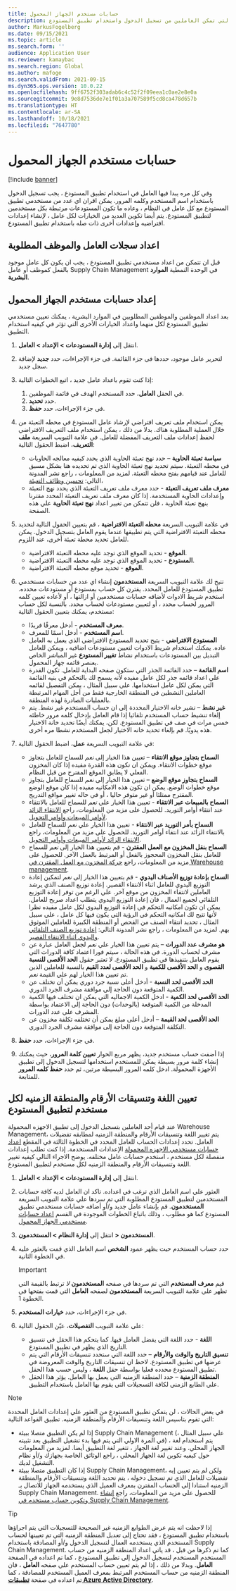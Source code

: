 ```yaml
---
title: حسابات مستخدم الجهاز المحمول
description: يوضح هذا الموضوع كيفيه اعداد وأداره حسابات المستخدمين التي تمكن العاملين من تسجيل الدخول واستخدام تطبيق المستودع.
author: MarkusFogelberg
ms.date: 09/15/2021
ms.topic: article
ms.search.form: ''
audience: Application User
ms.reviewer: kamaybac
ms.search.region: Global
ms.author: mafoge
ms.search.validFrom: 2021-09-15
ms.dyn365.ops.version: 10.0.22
ms.openlocfilehash: 9ff6752f303adab6c4c52f2f09eea1c0ae2e8e0a
ms.sourcegitcommit: 9e8d7536de7e1f01a3a707589f5cd8ca478d657b
ms.translationtype: HT
ms.contentlocale: ar-SA
ms.lasthandoff: 10/18/2021
ms.locfileid: "7647780"
---
```

# <a name="mobile-device-user-accounts"></a>حسابات مستخدم الجهاز المحمول

[!include [banner](../includes/banner.md)]

وفي كل مره يبدا فيها العامل في استخدام تطبيق المستودع ، يجب تسجيل الدخول باستخدام اسم المستخدم وكلمه المرور. يمكن اقران اي عدد من مستخدمي تطبيق المستودع مع كل عامل في النظام ، وعاده ما تكون المستودعات مرتبطة بكل مستخدمين لتطبيق المستودع. يتم أيضا تكوين العديد من الخيارات لكل عامل ، لإنشاء إعدادات افتراضيه وإعدادات أخرى ذات صله باستخدام تطبيق المستودع.

## <a name="set-up-the-required-worker-and-employee-records"></a>اعداد سجلات العامل والموظف المطلوبة

قبل ان تتمكن من اعداد مستخدمي تطبيق المستودع ، يجب ان يكون كل عامل موجود بالفعل كموظف أو عامل Supply Chain Management في الوحدة النمطية **الموارد البشرية**.

## <a name="set-up-mobile-device-user-accounts"></a><a name="set-wma-users"></a>إعداد حسابات مستخدم الجهاز المحمول

بعد اعداد الموظفين والموظفين المطلوبين في الموارد البشرية ، يمكنك تعيين مستخدمي تطبيق المستودع لكل منهما واعداد الخيارات الأخرى التي تؤثر في كيفيه استخدام التطبيق.

1. انتقل إلى **إدارة المستودعات \> الإعداد \> العامل**.
1. لتحرير عامل موجود، حددها في جزء القائمة. في جزء الإجراءات، حدد **جديد** لإضافة سجل جديد.
1. إذا كنت تقوم باعداد عامل جديد ، اتبع الخطوات التالية:

    1. في الحقل **العامل**، حدد المستخدم الهدف في قائمة الموظفين.
    1. حدد **تحديد**.
    1. في جزء الإجراءات، حدد **حفظ**.

1. يمكن استخدام ملف تعريف افتراضي لإرشاد عامل المستودع في محطه التعبئة من خلال العملية المطلوبة هناك. بدلا من ذلك ، يمكن استخدام ملف التعريف الافتراضي لحفظ إعدادات ملف التعريف المفضلة للعامل. في علامة التبويب السريعة **ملف التعريف**، اضبط الحقول التالية:

    - **سياسة تعبئة الحاوية** – حدد نهج تعبئة الحاوية الذي يحدد كيفيه معالجه الحاويات في محطه التعبئة. سيتم تحديد نهج تعبئة الحاوية الذي تم تحديده هنا بشكل مسبق للعامل عند قيامهم بفتح محطه التعبئة. لمزيد من المعلومات ، راجع نشر المدونة التالي: [تحسين وظائف التعبئة](https://cloudblogs.microsoft.com/dynamics365/no-audience/2016/12/01/improved-packing-functionality-dynamics-365-for-operations-1611)،
    - **معرف ملف تعريف التعبئة** - حدد معرف ملف تعريف التعبئة الذي يحدد نهج التعبئة وإعدادات الحاوية المستخدمة. إذا كان معرف ملف تعريف التعبئة المحدد مقترنا بنهج تعبئة الحاوية ، فلن تتمكن من تغيير اعداد **نهج تعبئة الحاوية** علي هذه الصفحة.

1. في علامة التبويب السريعة **محطه التعبئة الافتراضية** ، قم بتعيين الحقول التالية لتحديد محطه التعبئة الافتراضية التي يتم تطبيقها عندما يقوم العامل بتسجيل الدخول. يمكن للعامل تحديد محطة تعبئة أخرى، عند اللزوم.

    - **الموقع** - تحديد الموقع الذي توجد عليه محطه التعبئة الافتراضية.
    - **المستودع** - تحديد الموقع الذي توجد عليه محطه التعبئة الافتراضية.
    - **الموقع** - تحديد موقع محطه التعبئة الافتراضية.

1. تتيح لك علامة التبويب السريعة **المستخدمون** إنشاء اي عدد من حسابات مستخدمي تطبيق المستودع للعامل المحدد. يقترن كل حساب بمستودع أو مستودعات محدده. استخدم شريط الادوات لأضافه حسابات مستخدمين أو ازالتها ، أو لأعاده تعيين كلمه المرور لحساب محدد ، أو لتعيين مستودعات لحساب محدد. بالنسبة لكل حساب مستخدم، يمكنك بتعيين الحقول التالية:

    - **معرف المستخدم** - أدخل معرفًا فريدًا.
    - **اسم المستخدم** - أدخل اسمًا للمعرف.
    - **المستودع الافتراضي** - يتيح تحديد المستودع الافتراضي الذي يعمل به العامل عاده. يمكنك استخدام شريط الادوات لتعيين مستودعات اضافيه ، ويمكن للعامل التبديل بين المستودعات باستخدام نشاط **تغيير المستودع** غير المباشر الخاص بعنصر قائمه جهاز المحمول.
    - **اسم القائمة** – حدد القائمة الجذر التي ستكون صفحه البداية للعامل. تكون القدرة علي اعداد قائمه جذر لكل عامل مفيده لأنه يسمح لك بالتحكم في بنيه القائمة التي يمكن لكل عامل استخدامها. علي سبيل المثال ، يمكن التفصيل لقائمه العاملين النشطين في المنطقة الخارجية فقط من أجل المهام المرتبطة بالعمليات الصادرة لهذه المنطقة.
    - **غير نشط** – تشير خانه الاختيار المحددة إلى ان حساب المستخدم غير نشط. يتم إلغاء تنشيط حساب المستخدم تلقائيا إذا قام العامل بإدخال كلمه مرور خاطئه خمس مرات في صف في تطبيق المستودع. لكن، يمكنك أيضًا تحديد خانة الاختيار هذه يدويًا. قم بإلغاء تحديد خانه الاختيار لجعل المستخدم نشطا مره أخرى.

1. في علامة التبويب السريعة **عمل**، اضبط الحقول التالية:

    - **السماح بتجاوز موقع الانتقاء** – تعيين هذا الخيار إلى *نعم* للسماح للعامل بتجاوز موقع خطوات الانتقاء. ويمكن ان تكون هذه القدرة مفيده إذا كان المخزون الفعلي لا يطابق الموقع المقترح من قبل النظام.
    - **السماح بتجاوز موقع الوضع** – تعيين هذا الخيار إلى *نعم* للسماح للعامل بتجاوز موقع خطوات الوضع. يمكن ان تكون هذه الامكانيه مفيده إذا كان موقع الوضع المقترح ممتلئا أو غير متوفر حاليا ، أو في حاله تغيير مواقع التدريج.
    - **السماح بالمبيعات عبر الانتقاء** - تعيين هذا الخيار علي *نعم* للسماح للعامل بالانتقاء عند انتقاء أوامر التوريد. للحصول على مزيد من المعلومات، راجع [الانتقاء الزائد لأوامر المبيعات وأوامر التحويل](over-picking-for-sales-and-transfer-orders.md).
    - **السماح بأمر التوريد عبر الانتقاء** - تعيين هذا الخيار علي *نعم* للسماح للعامل بالانتقاء الزائد عند انتقاء أوامر التوريد. للحصول على مزيد من المعلومات، راجع [الانتقاء الزائد لأوامر المبيعات وأوامر التحويل](over-picking-for-sales-and-transfer-orders.md).
    - **السماح بنقل المخزون مع العمل المقترن** - قم بتعيين هذا الخيار إلى *نعم* للسماح للعامل بنقل المخزون المحجوز بالفعل أو المرتبط بالعمل الآخر. للحصول على مزيد من المعلومات، راجع [حركة المخزون مع العمل المقترن في Warehouse management](move-inventory-associated-work.md).
    - **السماح بإعادة توزيع الأصناف اليدوي** - قم بتعيين هذا الخيار إلى *نعم* لتمكين إعادة التوزيع اليدوي للعامل اثناء الانتقاء القصير. إعادة توزيع الصنف الذي يرشد العاملين لانتقاء المخزون من موقع آخر. علي الرغم من توفر إعادة التوزيع التلقائي لجميع العمال ، فان إعادة التوزيع اليدوي يتطلب اعداد صريح للعامل. يمكن ان تكون امكانيه التحكم في إعادة التوزيع اليدوي لكل عامل مفيده نظرا لأنها تتيح لك امكانيه التحكم في الرؤية التي يكون فيها كل عامل ، علي سبيل المثال ، تحديد انتقاء الصنف من الفحص أو المنطقة الكبيرة للعاملين الموثوق بهم. لمزيد من المعلومات ، راجع نشر المدونة التالي: [إعادة توزيع الصنف التلقائي واليدوي اثناء الانتقاء القصير](https://cloudblogs.microsoft.com/dynamics365/no-audience/2016/11/07/automatic-and-manual-item-reallocation-during-the-short-picking-dynamics-365-for-operations-1611/).
    - **هو مشرف عدد الدورات** – يتم تعيين هذا الخيار علي *نعم* لجعل العامل عبارة عن مشرف لحساب الدورة. في هذه الحالة ، سيتم فورا اعتماد كافة الدورات التي يقوم العامل بتنفيذها في تطبيق المستودع. لا تعتبر حقول **الحد الأقصى للنسبة القصوى** و **الحد الأقصى للكمية** و **الحد الأقصى لعدد القيم** بالنسبة للعاملين الذين تم تعيين هذا الخيار لهم علي القيمة *نعم*.
    - **الحد الأقصى لحد النسبة** - أدخل أعلى نسبة جرد دوري يمكن أن تختلف عن الكمية المتوقعة دون الحاجة إلى موافقة مشرف الجرد الدوري.
    - **الحد الأقصى لحد الكمية** - ادخل الكمية الاجماليه التي يمكن ان تختلف فيها الكمية المدخلة من الكمية المتوقعة (بالوحدات) دون الحاجة إلى الاعتماد بواسطة المشرف علي عدد الدورات.
    - **الحد الأقصى لحد القيمة** – أدخل أعلى مبلغ يمكن أن تختلفه تكلفة مخزون عن التكلفة المتوقعة دون الحاجة إلى موافقة مشرف الجرد الدوري.

1. في جزء الإجراءات، حدد **حفظ**.
1. إذا أضفت حساب مستخدم جديد، يظهر مربع الحوار **تعيين كلمة المرور**، حيث يمكنك إنشاء كلمة مرور بسيطة يمكن للمستخدم استخدامها لتسجيل الدخول إلى تطبيق الأجهزة المحمولة. ادخل كلمه المرور البسيطة مرتين، ثم حدد **حفظ كلمه المرور** للمتابعة.

## <a name="set-the-language-number-formats-and-time-zone-for-each-warehouse-app-user"></a>تعيين اللغة وتنسيقات الأرقام والمنطقة الزمنيه لكل مستخدم لتطبيق المستودع

عند قيام أحد العاملين بتسجيل الدخول إلى تطبيق الاجهزه المحمولة Warehouse Management، يتم تغيير اللغة وتنسيقات الأرقام والمنطقة الزمنيه لمطابقه تفضيلات العامل. تحدد إعدادات الحساب للعامل المحدد في الخطوة الثالثة في المقطع [اعداد حسابات مستخدمي الاجهزه المحمولة](#set-wma-users) الإعدادات المستخدمة. إذا كنت تطلب إعدادات منفصلة لكل مستخدم ، استخدم حسابات عامل مختلفه. يوضح الاجراء التالي كيفيه تغيير اللغة وتنسيقات الأرقام والمنطقة الزمنيه لكل مستخدم لتطبيق المستودع.

1. انتقل إلى **إدارة المستودعات \> الإعداد \> العامل**.
1. العثور علي اسم العامل الذي ترغب في اعداده. تاكد ان العامل لديه كافة حسابات المستخدمين لتطبيق المستودع المطلوبة التي تم سردها علي علامة التبويب السريعة **المستخدمون**. قم بإنشاء عامل جديد و/أو أضافه حسابات مستخدمي تطبيق المستودع كما هو مطلوب ، وذلك باتباع الخطوات الموجودة في القسم [اعداد حسابات مستخدمي الجهاز المحمول](#set-wma-users).
1. انتقل إلى **إدارة النظام \> المستخدمون‏‎ \> المستخدمون**.
1. حدد حساب المستخدم حيث يظهر عمود **الشخص** اسم العامل الذي قمت بالعثور عليه في الخطوة الثانية.

    > [!IMPORTANT]
    > قيم **معرف المستخدم** التي تم سردها في صفحه **المستخدمون** *لا* ترتبط بالقيمة التي تظهر علي علامة التبويب السريعة **المستخدمون** لصفحه **العامل** التي قمت بفتحها في الخطوة 1.

1. في جزء الإجراءات، حدد **خيارات المستخدم**.
1. على علامة التبويب **التفصيلات**، عيّن الحقول التالية:

    - **اللغة** - حدد اللغة التي يفضل العامل فيها. كما يتحكم هذا الحقل في تنسيق التاريخ الذي يظهر في تطبيق المستودع.
    - **تنسيق التاريخ والوقت والأرقام** – حدد اللغة التي ستحدد تنسيقات الأرقام التي يتم عرضها في تطبيق المستودع. لاحظ ان تنسيقات التاريخ والوقت المعروضة في تطبيق المستودع محدده فعليا بواسطة حقل **اللغة** ، وليس حسب هذا الحقل.
    - **المنطقة الزمنية** – حدد المنطقة الزمنيه التي يعمل بها العامل. يؤثر هذا الحقل علي الطابع الزمني لكافة التسجيلات التي يقوم بها العامل باستخدام التطبيق.

> [!NOTE]
> في بعض الحالات ، لن يتمكن تطبيق المستودع من العثور علي إعدادات العامل المحددة التي تقوم بتاسيس اللغة وتنسيقات الأرقام والمنطقة الزمنيه. تطبيق القواعد التالية:
>
> - إذا لم يكن التطبيق متصلا ببيئة Supply Chain Management (علي سبيل المثال ، في المرة الاولي التي يتم فيها بدء تشغيل التطبيق بعد تثبيته) ، يتم استخدام لغة الجهاز المحلي. وعند تغيير لغة الجهاز ، تتغير لغة التطبيق أيضا. لمزيد من المعلومات حول كيفيه تكوين لغة الجهاز المحلي ، راجع الوثائق الخاصة بجهازك و/أو نظام التشغيل لديك.
> - إذا كان التطبيق متصلا ببيئة Supply Chain Management، ولكن لم يتم تعيين إيه تفضيلات للعامل الذي تم تسجيل دخوله ، يتم تحديد اللغة وتنسيقات الأرقام والمنطقة الزمنيه استنادا إلى الحساب المقترن بمعرف العميل الذي يستخدمه الجهاز للاتصال بـ Supply Chain Management. للحصول على مزيد من المعلومات، راجع [إنشاء وتكوين حساب مستخدم في Supply Chain Management](install-configure-warehouse-management-app.md#user-azure-ad).

> [!TIP]
> إذا لاحظت انه يتم عرض الطوابع الزمنيه غير الصحيحة للتسجيلات التي يتم اجراؤها باستخدام تطبيق المستودع ، فقد تحتاج إلى تعديل المنطقة الزمنيه التي تم تعيينها لحساب المستخدم الذي يستخدمه العمال لتسجيل الدخول و/أو المصادقة باستخدام Supply Chain Management. كما تم ذكرها من قبل ، قد ياتي اعداد المنطقة الزمنيه من حساب المستخدم المستخدم لتسجيل الدخول إلى تطبيق المستودع ، كما تم اعداده في الصفحة **العامل**. وبدلا من ذلك ، إذا لم يتم تعيين حساب المستخدم علي صفحه **العامل** ، فان المنطقة الزمنيه من حساب المستخدم المرتبط بمعرف العميل المستخدم للمصادقة ، كما تم اعداده في صفحة **[تطبيقات Azure Active Directory](install-configure-warehouse-management-app.md)**.
